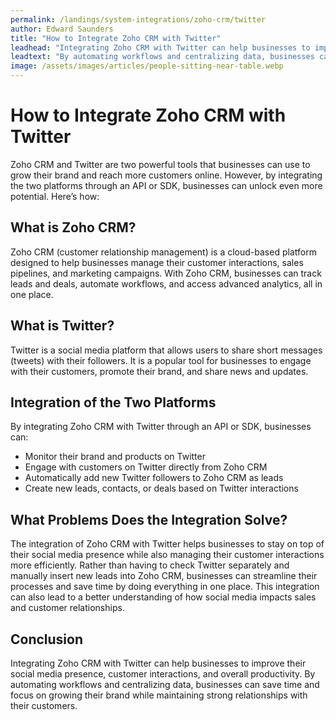 ```yaml
---
permalink: /landings/system-integrations/zoho-crm/twitter
author: Edward Saunders
title: "How to Integrate Zoho CRM with Twitter"
leadhead: "Integrating Zoho CRM with Twitter can help businesses to improve their social media presence, customer interactions, and overall productivity"
leadtext: "By automating workflows and centralizing data, businesses can save time and focus on growing their brand while maintaining strong relationships with their customers."
image: /assets/images/articles/people-sitting-near-table.webp
---
```

<div class="arttext">    <h1>How to Integrate Zoho CRM with Twitter</h1>
    <p>Zoho CRM and Twitter are two powerful tools that businesses can use to grow their brand and reach more customers online. However, by integrating the two platforms through an API or SDK, businesses can unlock even more potential. Here’s how:</p>
    <h2>What is Zoho CRM?</h2>
    <p>Zoho CRM (customer relationship management) is a cloud-based platform designed to help businesses manage their customer interactions, sales pipelines, and marketing campaigns. With Zoho CRM, businesses can track leads and deals, automate workflows, and access advanced analytics, all in one place.</p>
    <h2>What is Twitter?</h2>
    <p>Twitter is a social media platform that allows users to share short messages (tweets) with their followers. It is a popular tool for businesses to engage with their customers, promote their brand, and share news and updates.</p>
    <h2>Integration of the Two Platforms</h2>
    <p>By integrating Zoho CRM with Twitter through an API or SDK, businesses can:</p>
    <ul>
      <li>Monitor their brand and products on Twitter</li>
      <li>Engage with customers on Twitter directly from Zoho CRM</li>
      <li>Automatically add new Twitter followers to Zoho CRM as leads</li>
      <li>Create new leads, contacts, or deals based on Twitter interactions</li>
    </ul>
    <h2>What Problems Does the Integration Solve?</h2>
    <p>The integration of Zoho CRM with Twitter helps businesses to stay on top of their social media presence while also managing their customer interactions more efficiently. Rather than having to check Twitter separately and manually insert new leads into Zoho CRM, businesses can streamline their processes and save time by doing everything in one place. This integration can also lead to a better understanding of how social media impacts sales and customer relationships.</p>
    <h2>Conclusion</h2>
    <p>Integrating Zoho CRM with Twitter can help businesses to improve their social media presence, customer interactions, and overall productivity. By automating workflows and centralizing data, businesses can save time and focus on growing their brand while maintaining strong relationships with their customers.</p>
</div>